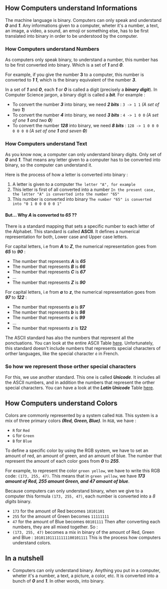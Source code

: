 ## How Computers understand Informations 
The machine language is binary. Computers can only speak and understand ***0*** and ***1***. Any informations given to a computer, wheter it's a number, a text, an image, a video, a sound, an emoji or something else, has to be first translated into binary in order to be understood by the computer.

### How Computers understand Numbers
As computers only speak binary, to understand a number, this number has to be first converted into binary. Which is a set of ***1*** and ***0***.

For example, if you give the number **3** to a computer, this number is converted to ***1 1***, which is the binary equivalent of the number ***3***.

In a set of ***1*** and ***0***, each ***1*** or ***0*** is called a digit (precisely a ***binary digit***). In Computer Science jargon, a binary digit is called a ***bit***. For example :
- To convert the number ***3*** into binary, we need ***2 bits***  : ``3 -> 1 1`` *(A set of two **1**)*
- To convert the number ***4*** into binary, we need ***3 bits***  : ``4 -> 1 0 0`` *(A set of one **1** and two **0**)*
- To convert the number ***128*** into binary, we need ***8 bits*** : ``128 -> 1 0 0 0 0 0 0 0`` *(A set of one **1** and seven **0**)*

### How Computers understand Text
As you know now, a computer can only understand binary digits. Only set of ***0*** and ***1***. That means any letter given to a computer has to be converted into binary, so the computer can understand it.

Here is the process of how a letter is converted into binary :
1. A letter is given to a computer `The letter "A", for example`
2. This letter is first of all converted into a number `In the present case, the letter "A" is converted into the number "65"`
3. This number is converted into binary `The number "65" is converted into "0 1 0 0 0 0 0 1"`

#### But... Why ***A*** is converted to ***65*** ??
There is a standard mapping that sets a specific number to each letter of the Alphabet. This standard is called **ASCII**. It defines a numerical representation for both, Lower case and Upper case letters.

For capital letters, i.e from ***A*** to ***Z***, the numerical representation goes from ***65*** to ***90*** :
- The number that represents ***A*** is ***65***
- The number that represents ***B*** is ***66***
- The number that represents ***C*** is ***67***
- ...
- The number that represents ***Z*** is ***90***

For capital letters, i.e from ***a*** to ***z***, the numerical representation goes from ***97*** to ***122*** :
- The number that represents ***a*** is ***97***
- The number that represents ***b*** is ***98***
- The number that represents ***c*** is ***99***
- ...
- The number that represents ***z*** is ***122***

The ASCII standard has also the numbers that represent all the ponctuations. You can look at the entire ASCII Table [here](https://theasciicode.com.ar/). Unfortunately, this standard doesn't include numbers that represents special characters of orther languages, like the special character `é` in French.

### So how we represent those orther special characters
For this, we use another standard. This one is called ***Unicode***. It includes all the ASCII numbers, and in addition the numbers that represent the orther special characters. You can have a look at the ***Latin Unicode*** Table [here](https://www.ssec.wisc.edu/~tomw/java/unicode.html#x0080).

## How Computers understand Colors
Colors are commonly represented by a system called `RGB`. This system is a mix of three primary colors ***(Red, Green, Blue)***. In `RGB`, we have :
- `R` for `Red`
- `G` for `Green`
- `B` for `Blue`

To define a specific color by using the RGB system, we have to set an amount of red, an amount of green, and an amount of blue. The number that represent the amount of each color goes from ***0*** to ***255***.

For example, to represent the color `green yellow`, we have to write this RGB code:  `(173, 255, 47)`. This means that in `green yellow`, we have ***173 amount of Red, 255 amount Green, and 47 amount of blue***.

Because computers can only understand binary, when we give to a computer this formula `(173, 255, 47)`, each number is converted into a *8 digits* binary.
- `173` for the amount of Red becomes `10101101`
- `255` for the amount of Green becomes `11111111`
- `47` for the amount of Blue becomes `00101111`
Then after converting each numbers, they are all mixed together. So :
- `(173, 255, 47)` becomes a mix in binary of the amount of Red, Green and Blue :  `101011011111111100101111`
This is the process how computers understand colors.

## In a nutshell
- Computers can only understand binary. Anything you put in a computer, wheter it's a number, a text, a picture, a color, etc. It is converted into a bunch of ***0*** and ***1***. In other words, into binary.